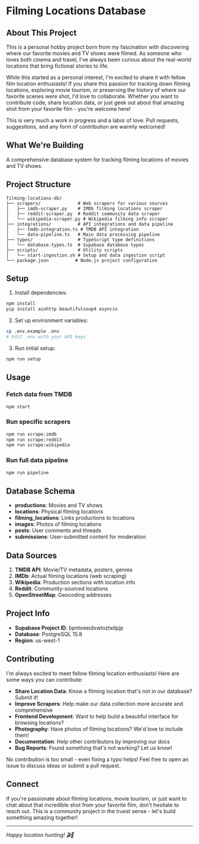 # Filming Locations Database

## About This Project

This is a personal hobby project born from my fascination with discovering where our favorite movies and TV shows were filmed. As someone who loves both cinema and travel, I've always been curious about the real-world locations that bring fictional stories to life.

While this started as a personal interest, I'm excited to share it with fellow film location enthusiasts! If you share this passion for tracking down filming locations, exploring movie tourism, or preserving the history of where our favorite scenes were shot, I'd love to collaborate. Whether you want to contribute code, share location data, or just geek out about that amazing shot from your favorite film - you're welcome here!

This is very much a work in progress and a labor of love. Pull requests, suggestions, and any form of contribution are warmly welcomed!

## What We're Building

A comprehensive database system for tracking filming locations of movies and TV shows.

## Project Structure

```
filming-locations-db/
├── scrapers/              # Web scrapers for various sources
│   ├── imdb-scraper.py    # IMDb filming locations scraper
│   ├── reddit-scraper.py  # Reddit community data scraper
│   └── wikipedia-scraper.py # Wikipedia filming info scraper
├── integrations/          # API integrations and data pipeline
│   ├── tmdb-integration.ts # TMDB API integration
│   └── data-pipeline.ts   # Main data processing pipeline
├── types/                 # TypeScript type definitions
│   └── database.types.ts  # Supabase database types
├── scripts/               # Utility scripts
│   └── start-ingestion.sh # Setup and data ingestion script
└── package.json          # Node.js project configuration
```

## Setup

1. Install dependencies:
```bash
npm install
pip install aiohttp beautifulsoup4 asyncio
```

2. Set up environment variables:
```bash
cp .env.example .env
# Edit .env with your API keys
```

3. Run initial setup:
```bash
npm run setup
```

## Usage

### Fetch data from TMDB
```bash
npm start
```

### Run specific scrapers
```bash
npm run scrape:imdb
npm run scrape:reddit
npm run scrape:wikipedia
```

### Run full data pipeline
```bash
npm run pipeline
```

## Database Schema

- **productions**: Movies and TV shows
- **locations**: Physical filming locations
- **filming_locations**: Links productions to locations
- **images**: Photos of filming locations
- **posts**: User comments and threads
- **submissions**: User-submitted content for moderation

## Data Sources

1. **TMDB API**: Movie/TV metadata, posters, genres
2. **IMDb**: Actual filming locations (web scraping)
3. **Wikipedia**: Production sections with location info
4. **Reddit**: Community-sourced locations
5. **OpenStreetMap**: Geocoding addresses

## Project Info

- **Supabase Project ID**: bpntoeeidxwtoztxdpjp
- **Database**: PostgreSQL 15.8
- **Region**: us-west-1

## Contributing

I'm always excited to meet fellow filming location enthusiasts! Here are some ways you can contribute:

- **Share Location Data**: Know a filming location that's not in our database? Submit it!
- **Improve Scrapers**: Help make our data collection more accurate and comprehensive
- **Frontend Development**: Want to help build a beautiful interface for browsing locations?
- **Photography**: Have photos of filming locations? We'd love to include them!
- **Documentation**: Help other contributors by improving our docs
- **Bug Reports**: Found something that's not working? Let us know!

No contribution is too small - even fixing a typo helps! Feel free to open an issue to discuss ideas or submit a pull request.

## Connect

If you're passionate about filming locations, movie tourism, or just want to chat about that incredible shot from your favorite film, don't hesitate to reach out. This is a community project in the truest sense - let's build something amazing together!

---

*Happy location hunting! 🎬📍*
